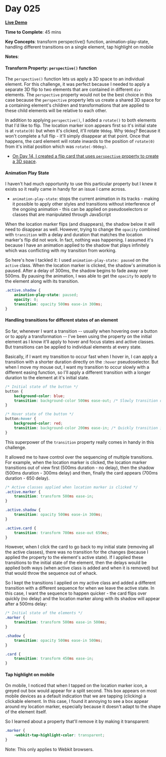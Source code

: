 # Day 025

**<a href="https://css100.aniqa.dev#day-025">Live Demo</a>**

**Time to Complete**: 45 mins

**Key Concepts**: transform perspective() function, animation-play-state, handling different transitions on a single element, tap highlight on mobile

**Notes**:

#### Transform Property: `perspective()` function

The `perspective()` function lets us apply a 3D space to an individual element. For this challenge, it was perfect because I needed to apply a separate 3D flip to two elements that are contained in different `div` elements. The `perspective` property would not be the best choice in this case because the `perspective` property lets us create a shared 3D space for a containing element's children and transformations that are applied to these child elements will be relative to each other.

In addition to applying `perspective()`, I added a `rotate()` to both elements that I'd like to flip. The location marker icon appears first so it's initial state is at `rotate(0)` but when it's clicked, it'll rotate `90deg`. Why `90deg`? Because it won't complete a full flip - it'll simply disappear at that point. Once that happens, the card element will rotate inwards to the position of `rotate(0)` from it's initial position which was `rotate(-90deg)`.

- <a href="https://github.com/aniqatc/css-100/tree/main/entries/014">On Day 14, I created a flip card that uses `perspective` property to create a 3D space</a>.

#### Animation Play State

I haven't had much opportunity to use this particular property but I knew it exists so it really came in handy for an issue I came across.

- `animation-play-state`: stops the current animation in its tracks - making it possible to apply other styles and transitions without interference of the ongoing animation - this can be applied on pseudoselectors or classes that are manipulated through JavaScript

When the location marker flips (and disappears), the shadow below it will need to disappear as well. However, trying to change the `opacity` combined with `transition` with a delay and duration that matches the location marker's flip did not work. In fact, nothing was happening. I assumed it's because I have an animation applied to the shadow that plays infinitely which was conflicting with my transition from working.

So here's how I tackled it: I used `animation-play-state: paused` on the `active` class. When the location marker is clicked, the shadow's animation is paused. After a delay of 300ms, the shadow begins to fade away over 500ms. By pausing the animation, I was able to get the `opacity` to apply to the element along with its transition.

```css
.active.shadow {
	animation-play-state: paused;
	opacity: 0;
	transition: opacity 500ms ease-in 300ms;
}
```

#### Handling transitions for different states of an element

So far, whenever I want a transition -- usually when hovering over a button or to apply a transformation -- I've been using the property on the initial element as I know it'll apply to hover and focus states and active classes. But transitions can be applied to individual elements at every state.

Basically, if I want my transition to occur fast when I hover in, I can apply a transition with a shorter duration directly on the `:hover` pseudoselector. But when I move my mouse out, I want my transition to occur slowly with a different easing function, so I'll apply a different transition with a longer duration to the element at it's initial state.

```css
/* Initial state of the button */
button {
	background-color: blue;
	transition: background-color 500ms ease-out; /* Slowly transition out of hover state */
}

/* Hover state of the button */
button:hover {
	background-color: red;
	transition: background-color 200ms ease-in; /* Quickly transition into hover state */
}
```

This superpower of the `transition` property really comes in handy in this challenge.

It allowed me to have control over the sequencing of multiple transitions. For example, when the location marker is clicked, the location marker transitions out of view first (500ms duration - no delay), then the shadow (500ms duration - 300ms delay) and then, finally the card appears (700ms duration - 650 delay).

```css
/* Active classes applied when location marker is clicked */
.active.marker {
	transition: transform 500ms ease-in;
}

.active.shadow {
	transition: opacity 500ms ease-in 300ms;
}

.active.card {
	transition: transform 700ms ease-out 650ms;
}
```

However, when I click the card to go back to my initial state (removing all the active classes), there was no transition for the changes (because I applied the property to the element's active state). If I applied these transitions to the initial state of the element, then the delays would be applied both ways (when active class is added and when it is removed) but that would throw the sequence out of whack.

So I kept the transitions I applied on my active class and added a different transition with a different sequence for when we leave the active state. In this case, I want the sequence to happen quicker - the card flips over quickly (no delay) and the location marker along with its shadow will appear after a 500ms delay:

```css
/* Initial state of the elements */
.marker {
	transition: transform 500ms ease-in 500ms;
}

.shadow {
	transition: opacity 500ms ease-in 500ms;
}

.card {
	transition: transform 450ms ease-in;
}
```

#### Tap highlight on mobile

On mobile, I noticed that when I tapped on the location marker icon, a greyed out box would appear for a split second. This box appears on most mobile devices as a default indication that we are tapping (clicking) a clickable element. In this case, I found it annoying to see a box appear around my location marker, especially because it doesn't adapt to the shape of the element itself.

So I learned about a property that'll remove it by making it transparent:

```css
.marker {
	-webkit-tap-highlight-color: transparent;
}
```

Note: This only applies to Webkit browsers.
